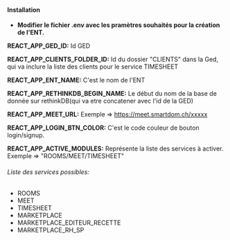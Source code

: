 #### Installation

- **Modifier le fichier .env avec les pramètres souhaités pour la création de l'ENT.**

**REACT_APP_GED_ID:** Id GED

**REACT_APP_CLIENTS_FOLDER_ID:** Id du dossier "CLIENTS" dans la Ged, qui va inclure la liste des clients pour le service TIMESHEET

**REACT_APP_ENT_NAME:**   C'est le nom de l'ENT

**REACT_APP_RETHINKDB_BEGIN_NAME:**  Le début du nom de la base de donnée sur rethinkDB(qui va etre concatener avec l'id de la GED)

**REACT_APP_MEET_URL:**  Exemple => https://meet.smartdom.ch/xxxxx

**REACT_APP_LOGIN_BTN_COLOR:** C'est le code couleur de bouton login/signup.

**REACT_APP_ACTIVE_MODULES:** Représente la liste des services à activer. Exemple => "ROOMS/MEET/TIMESHEET"

###### Liste des services possibles:
- ROOMS
- MEET
- TIMESHEET
- MARKETPLACE
- MARKETPLACE_EDITEUR_RECETTE
- MARKETPLACE_RH_SP
